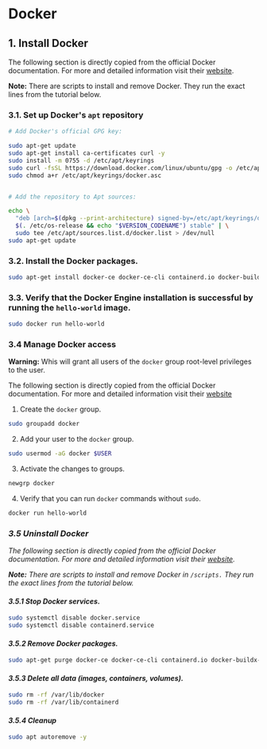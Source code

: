 # Docker

## 1. Install Docker

  The following section is directly copied from the official Docker documentation. For more and detailed information visit their [website](https://docs.docker.com/engine/install/ubuntu/#install-using-the-repository).

  **Note:** There are scripts to install and remove Docker. They run the exact lines from the tutorial below.

  ### 3.1. Set up Docker's ```apt``` repository

  ```sh
  # Add Docker's official GPG key:

  sudo apt-get update
  sudo apt-get install ca-certificates curl -y
  sudo install -m 0755 -d /etc/apt/keyrings
  sudo curl -fsSL https://download.docker.com/linux/ubuntu/gpg -o /etc/apt/keyrings/docker.asc
  sudo chmod a+r /etc/apt/keyrings/docker.asc

  
  # Add the repository to Apt sources:

  echo \
    "deb [arch=$(dpkg --print-architecture) signed-by=/etc/apt/keyrings/docker.asc] https://download.docker.com/linux/ubuntu \
    $(. /etc/os-release && echo "$VERSION_CODENAME") stable" | \
    sudo tee /etc/apt/sources.list.d/docker.list > /dev/null
  sudo apt-get update
  ```

  ### 3.2. Install the Docker packages.

  ```sh
  sudo apt-get install docker-ce docker-ce-cli containerd.io docker-buildx-plugin docker-compose-plugin -y
  ```

  ### 3.3. Verify that the Docker Engine installation is successful by running the ```hello-world``` image.

  ```sh
  sudo docker run hello-world
  ```

  ### 3.4 Manage Docker access

  **Warning:** Whis will grant all users of the ```docker``` group root-level privileges to the user.

  The following section is directly copied from the official Docker documentation. For more and detailed information visit their [website](https://docs.docker.com/engine/install/linux-postinstall/#manage-docker-as-a-non-root-user)

  1. Create the ```docker``` group.

  ```sh
  sudo groupadd docker
  ```

  2. Add your user to the ```docker``` group.

  ```sh
  sudo usermod -aG docker $USER
  ```

  3. Activate the changes to groups.

  ```sh
  newgrp docker
  ```

  4. Verify that you can run ```docker``` commands without ```sudo```.

  ```sh
  docker run hello-world
  ```

### *3.5 Uninstall Docker*

  *The following section is directly copied from the official Docker documentation. For more and detailed information visit their [website](https://docs.docker.com/engine/install/ubuntu/#uninstall-docker-engine).*

  ***Note:** There are scripts to install and remove Docker in ```/scripts.``` They run the exact lines from the tutorial below.*

  #### *3.5.1 Stop Docker services.*

  ```sh
  sudo systemctl disable docker.service
  sudo systemctl disable containerd.service
  ```

  #### *3.5.2 Remove Docker packages.*

  ```sh
  sudo apt-get purge docker-ce docker-ce-cli containerd.io docker-buildx-plugin docker-compose-plugin docker-ce-rootless-extras -y
  ```

  #### *3.5.3 Delete all data (images, containers, volumes).*

  ```sh
  sudo rm -rf /var/lib/docker
  sudo rm -rf /var/lib/containerd
  ```

  #### *3.5.4 Cleanup*

  ```sh
  sudo apt autoremove -y
  ```
